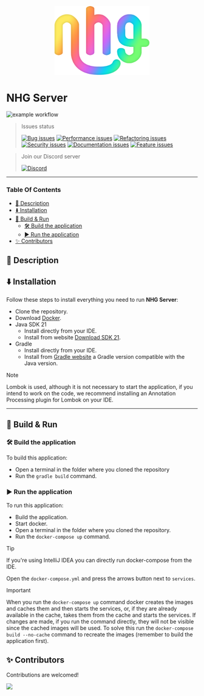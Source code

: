 <p align="center"> 
  <img src="https://github.com/n-h-g/.github/blob/main/assets/nhg_logo_rainbow.png" width="250"> <br>
</p>

# NHG Server 
![example workflow](https://github.com/n-h-g/server/actions/workflows/gradle.yml/badge.svg?style=flat-square)
> Issues status
> 
> [![Bug issues](https://img.shields.io/github/issues/n-h-g/server/type%3A%20bug?style=flat-square&color=%23B60205&label=bug)](https://github.com/n-h-g/server/labels/type%3A%20bug)
> [![Performance issues](https://img.shields.io/github/issues/n-h-g/server/type%3A%20performance?style=flat-square&color=%23D93F0B&label=performance)](https://github.com/n-h-g/server/labels/type%3A%20performance)
> [![Refactoring issues](https://img.shields.io/github/issues/n-h-g/server/type%3A%20refactoring?style=flat-square&color=%23E99695&label=refactoring)](https://github.com/n-h-g/server/labels/type%3A%20refactoring)
> [![Security issues](https://img.shields.io/github/issues/n-h-g/server/type%3A%20security?style=flat-square&color=%230E8A16&label=security)](https://github.com/n-h-g/server/labels/type%3A%20security)
> [![Documentation issues](https://img.shields.io/github/issues/n-h-g/server/type%3A%20documentation?style=flat-square&color=%23006B75&label=documentation)](https://github.com/n-h-g/server/labels/type%3A%20documentation)
> [![Feature issues](https://img.shields.io/github/issues/n-h-g/server/type%3A%20feature?style=flat-square&color=%230052CC&label=feature)](https://github.com/n-h-g/server/labels/type%3A%20feature)


> Join our Discord server
>
> [![Discord](https://img.shields.io/discord/953057939743207454?style=for-the-badge&logo=discord&color=7289DA&logoColor=fff)](https://discord.gg/PSbCGaVWr5)

---

### Table Of Contents


* [📃 Description](#description)
* [⬇️ Installation](#installation)
* [🧰 Build & Run](#build-run)
  + [🛠️ Build the application](#build)
  + [▶️ Run the application](#run)
* [✨ Contributors](#contributors)
  
<span id="description"></span>
## 📃 Description

<span id="installation"></span>
## ⬇️ Installation
Follow these steps to install everything you need to run **NHG Server**:
- Clone the repository.
- Download [Docker](https://www.docker.com/).
- Java SDK 21
  - Install directly from your IDE.
  - Install from website [Download SDK 21](https://www.oracle.com/java/technologies/javase/jdk21-archive-downloads.html).
- Gradle
  - Install directly from your IDE.
  - Install from [Gradle website](https://gradle.org/install/) a Gradle version compatible with the Java version.

> [!NOTE]  
> Lombok is used, although it is not necessary to start the application, if you intend to work on the code, we recommend installing an Annotation Processing plugin for Lombok on your IDE.

---


<span id="build-run"></span>
## 🧰 Build & Run


<span id="build"></span>
### 🛠️ Build the application
To build this application:
- Open a terminal in the folder where you cloned the repository
- Run the `gradle build` command.

<span id="run"></span>
### ▶️ Run the application
To run this application:
- Build the application.
- Start docker.
- Open a terminal in the folder where you cloned the repository.
- Run the `docker-compose up` command.
  
> [!TIP]  
> If you're using IntelliJ IDEA you can directly run docker-compose from the IDE.
> 
> Open the `docker-compose.yml` and press the arrows button next to `services`.

> [!IMPORTANT]
> When you run the `docker-compose up` command docker creates the images and caches them and then starts the services, or, if they are already available in the cache, takes them from the cache and starts the services. If changes are made, if you run the command directly, they will not be visible since the cached images will be used. To solve this run the `docker-compose build --no-cache` command to recreate the images (remember to build the application first).

<span id="contributors"></span>
## ✨ Contributors
Contributions are welcomed!

<a href="https://github.com/n-h-g/server/graphs/contributors"><img src="https://contributors-img.web.app/image?repo=n-h-g/server"></a>


